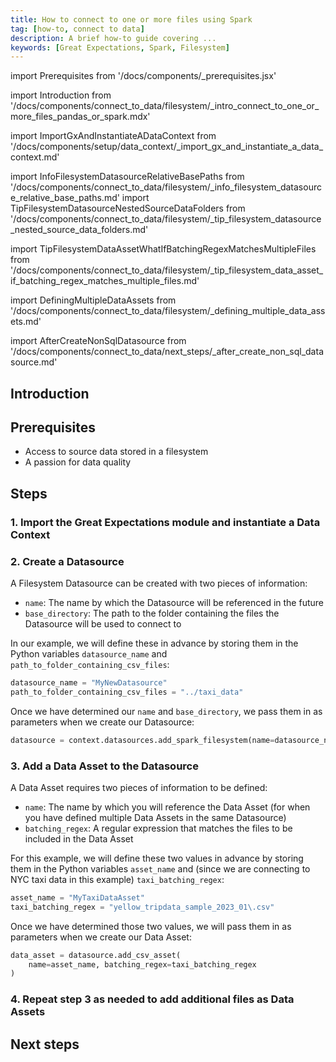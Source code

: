 ```yaml
---
title: How to connect to one or more files using Spark
tag: [how-to, connect to data]
description: A brief how-to guide covering ...
keywords: [Great Expectations, Spark, Filesystem]
---
```


<!-- Import statements start here. -->
import Prerequisites from '/docs/components/_prerequisites.jsx'

<!-- Introduction -->
import Introduction from '/docs/components/connect_to_data/filesystem/_intro_connect_to_one_or_more_files_pandas_or_spark.mdx'

<!-- ### 1. Import GX and instantiate a Data Context -->
import ImportGxAndInstantiateADataContext from '/docs/components/setup/data_context/_import_gx_and_instantiate_a_data_context.md'

<!-- ### 2. Create a Datasource -->
import InfoFilesystemDatasourceRelativeBasePaths from '/docs/components/connect_to_data/filesystem/_info_filesystem_datasource_relative_base_paths.md'
import TipFilesystemDatasourceNestedSourceDataFolders from '/docs/components/connect_to_data/filesystem/_tip_filesystem_datasource_nested_source_data_folders.md'

<!-- ### 3. Add a Data Asset to the Datasource -->
import TipFilesystemDataAssetWhatIfBatchingRegexMatchesMultipleFiles from '/docs/components/connect_to_data/filesystem/_tip_filesystem_data_asset_if_batching_regex_matches_multiple_files.md'

<!-- ### 4. Repeat step 3 as needed -->
import DefiningMultipleDataAssets from '/docs/components/connect_to_data/filesystem/_defining_multiple_data_assets.md'

<!-- Next steps -->
import AfterCreateNonSqlDatasource from '/docs/components/connect_to_data/next_steps/_after_create_non_sql_datasource.md'

## Introduction

<Introduction execution_engine="Spark" />

## Prerequisites

<Prerequisites requirePython = {false} requireInstallation = {true} requireDataContext = {true} requireSourceData = {null} requireDatasource = {false} requireExpectationSuite = {false}>

- Access to source data stored in a filesystem
- A passion for data quality

</Prerequisites> 

## Steps

### 1. Import the Great Expectations module and instantiate a Data Context

<ImportGxAndInstantiateADataContext />

### 2. Create a Datasource
A Filesystem Datasource can be created with two pieces of information:
- `name`: The name by which the Datasource will be referenced in the future
- `base_directory`: The path to the folder containing the files the Datasource will be used to connect to

In our example, we will define these in advance by storing them in the Python variables `datasource_name` and `path_to_folder_containing_csv_files`:

```python title="Python code"
datasource_name = "MyNewDatasource"
path_to_folder_containing_csv_files = "../taxi_data"
```

<InfoFilesystemDatasourceRelativeBasePaths />

Once we have determined our `name` and `base_directory`, we pass them in as parameters when we create our Datasource:

```python title = "Python code"
datasource = context.datasources.add_spark_filesystem(name=datasource_name, base_path=path_to_folder_containing_csv_files)
```

<TipFilesystemDatasourceNestedSourceDataFolders />

### 3. Add a Data Asset to the Datasource

A Data Asset requires two pieces of information to be defined:
- `name`: The name by which you will reference the Data Asset (for when you have defined multiple Data Assets in the same Datasource)
- `batching_regex`: A regular expression that matches the files to be included in the Data Asset

<TipFilesystemDataAssetWhatIfBatchingRegexMatchesMultipleFiles />

For this example, we will define these two values in advance by storing them in the Python variables `asset_name` and (since we are connecting to NYC taxi data in this example) `taxi_batching_regex`:

```python title="Python code"
asset_name = "MyTaxiDataAsset"
taxi_batching_regex = "yellow_tripdata_sample_2023_01\.csv"
```

Once we have determined those two values, we will pass them in as parameters when we create our Data Asset:

```python title="Python code"
data_asset = datasource.add_csv_asset(
    name=asset_name, batching_regex=taxi_batching_regex
)
```


### 4. Repeat step 3 as needed to add additional files as Data Assets

<DefiningMultipleDataAssets />

## Next steps

<AfterCreateNonSqlDatasource />

<!-- ## Additional information -->

<!-- TODO: Add this once we have a script.
### Code examples

To see the full source code used for the examples in this guide, please reference the following scripts in our GitHub repository:
- [script_name.py](https://path/to/the/script/on/github.com)
-->

<!-- TODO: Enable this and update links after the conceptual guides are revised
### Related reading

For more information on the concepts and reasoning employed by this guide, please reference the following informational guides:

- [What does a Datasource do behind the scenes?](/docs/corresponding/link.md)
- [What are use the use cases for single vs multiple Batch Data Assets?](/docs/link/to/conceptual/guide.md)
-->